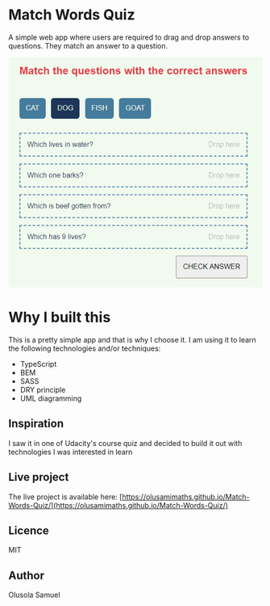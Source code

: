 # Match Words Quiz
A simple web app where users are required to drag and drop answers to questions. They match an answer to a question. 

![image info](./public/screenshot.png)

# Why I built this
This is a pretty simple app and that is why I choose it. I am using it to learn the following technologies and/or techniques:
- TypeScript
- BEM 
- SASS
- DRY principle
- UML diagramming

## Inspiration
I saw it in one of Udacity's course quiz and decided to build it out with technologies I was interested in learn

## Live project
The live project is available here: [https://olusamimaths.github.io/Match-Words-Quiz/](https://olusamimaths.github.io/Match-Words-Quiz/)

## Licence
MIT
## Author
Olusola Samuel
